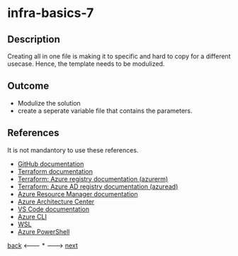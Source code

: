 # infra-basics-7

## Description

Creating all in one file is making it to specific and hard to copy for a different usecase. Hence, the template needs to be modulized.

## Outcome

- Modulize the solution
- create a seperate variable file that contains the parameters.

## References

It is not mandantory to use these references.

- [GitHub documentation](https://docs.github.com/en)
- [Terraform documentation](https://www.terraform.io/docs)
- [Terraform: Azure registry documentation (azurerm)](https://registry.terraform.io/providers/hashicorp/azurerm/latest/docs)
- [Terraform: Azure AD registry documentation (azuread)](https://registry.terraform.io/providers/hashicorp/azuread/latest/docs)
- [Azure Resource Manager documentation](https://docs.microsoft.com/en-us/azure/azure-resource-manager/)
- [Azure Architecture Center](https://docs.microsoft.com/en-us/azure/architecture/)
- [VS Code documentation](https://code.visualstudio.com/Docs)
- [Azure CLI](https://docs.microsoft.com/en-us/cli/azure/reference-index?view=azure-cli-latest)
- [WSL](https://docs.microsoft.com/en-us/windows/wsl/about)
- [Azure PowerShell](https://docs.microsoft.com/en-us/powershell/azure/?view=azps-6.6.0)

[back](./infra-basics-11.md) <--- * ---> [next](./infra-basics-13.md)
